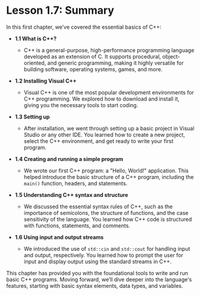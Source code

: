 # Lesson 1.7: Summary

In this first chapter, we’ve covered the essential basics of C++:

- **1.1 What is C++?**
  - C++ is a general-purpose, high-performance programming language developed as an extension of C. It supports procedural, object-oriented, and generic programming, making it highly versatile for building software, operating systems, games, and more.

- **1.2 Installing Visual C++**
  - Visual C++ is one of the most popular development environments for C++ programming. We explored how to download and install it, giving you the necessary tools to start coding.

- **1.3 Setting up**
  - After installation, we went through setting up a basic project in Visual Studio or any other IDE. You learned how to create a new project, select the C++ environment, and get ready to write your first program.

- **1.4 Creating and running a simple program**
  - We wrote our first C++ program: a "Hello, World!" application. This helped introduce the basic structure of a C++ program, including the `main()` function, headers, and statements.

- **1.5 Understanding C++ syntax and structure**
  - We discussed the essential syntax rules of C++, such as the importance of semicolons, the structure of functions, and the case sensitivity of the language. You learned how C++ code is structured with functions, statements, and comments.

- **1.6 Using input and output streams**
  - We introduced the use of `std::cin` and `std::cout` for handling input and output, respectively. You learned how to prompt the user for input and display output using the standard streams in C++.

This chapter has provided you with the foundational tools to write and run basic C++ programs. Moving forward, we’ll dive deeper into the language's features, starting with basic syntax elements, data types, and variables.
